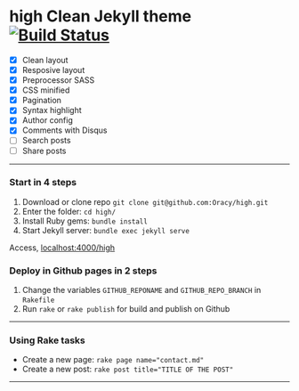 # high Clean Jekyll theme [![Build Status](https://travis-ci.org/nandomoreirame/high.svg?branch=master)](https://travis-ci.org/oracy/high)

- [x] Clean layout
- [x] Resposive layout
- [x] Preprocessor SASS
- [x] CSS minified
- [x] Pagination
- [x] Syntax highlight
- [x] Author config
- [x] Comments with Disqus
- [ ] Search posts
- [ ] Share posts

---

### Start in 4 steps

1. Download or clone repo `git clone git@github.com:Oracy/high.git`
2. Enter the folder: `cd high/`
3. Install Ruby gems: `bundle install`
4. Start Jekyll server: `bundle exec jekyll serve`

Access, [localhost:4000/high](http://localhost:4000/high)

### Deploy in Github pages in 2 steps

1. Change the variables `GITHUB_REPONAME` and `GITHUB_REPO_BRANCH` in `Rakefile`
2. Run `rake` or `rake publish` for build and publish on Github

---

### Using Rake tasks

- Create a new page: `rake page name="contact.md"`
- Create a new post: `rake post title="TITLE OF THE POST"`

---
